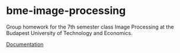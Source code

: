# bme-image-processing
Group homework for the 7th semester class Image Processing at the Budapest University of Technology and Economics.

[Documentation](https://bobarna.github.io/bme-image-processing/main.pdf)
